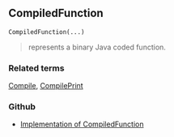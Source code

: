 ## CompiledFunction

```
CompiledFunction(...)
```

> represents a binary Java coded function. 


### Related terms 
[Compile](Compile.md), [CompilePrint](CompilePrint.md) 
 

### Github

* [Implementation of CompiledFunction](https://github.com/axkr/symja_android_library/blob/master/symja_android_library/matheclipse-core/src/main/java/org/matheclipse/core/builtin/CompilerFunctions.java#L53) 
